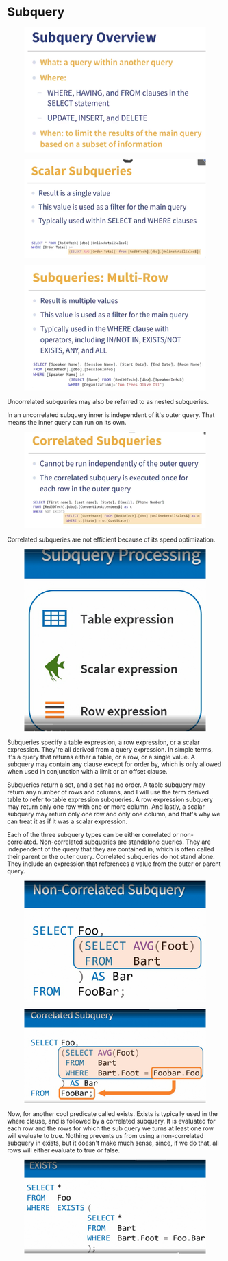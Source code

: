 # Subquery

<figure><img src="../.gitbook/assets/image (20) (1) (1) (1).png" alt=""><figcaption></figcaption></figure>

<figure><img src="../.gitbook/assets/image (21) (1) (1) (1).png" alt=""><figcaption></figcaption></figure>

<figure><img src="../.gitbook/assets/image (22) (1) (1).png" alt=""><figcaption></figcaption></figure>

Uncorrelated subqueries may also be referred to as nested subqueries.&#x20;

In an uncorrelated subquery inner is independent of it's outer query. That means the inner query can run on its own.

<figure><img src="../.gitbook/assets/image (23) (1) (1).png" alt=""><figcaption></figcaption></figure>

Correlated subqueries are not efficient because of its speed optimization.&#x20;

<figure><img src="../.gitbook/assets/image (21).png" alt=""><figcaption></figcaption></figure>

Subqueries specify a table expression, a row expression, or a scalar expression. They're all derived from a query expression. In simple terms, it's a query that returns either a table, or a row, or a single value. A subquery may contain any clause except for order by, which is only allowed when used in conjunction with a limit or an offset clause.

Subqueries return a set, and a set has no order. A table subquery may return any number of rows and columns, and I will use the term derived table to refer to table expression subqueries. A row expression subquery may return only one row with one or more column. And lastly, a scalar subquery may return only one row and only one column, and that's why we can treat it as if it was a scalar expression.

Each of the three subquery types can be either correlated or non-correlated. Non-correlated subqueries are standalone queries. They are independent of the query that they are contained in, which is often called their parent or the outer query. Correlated subqueries do not stand alone. They include an expression that references a value from the outer or parent query.

<figure><img src="../.gitbook/assets/image (1) (1).png" alt=""><figcaption></figcaption></figure>

<figure><img src="../.gitbook/assets/image (2) (1).png" alt=""><figcaption></figcaption></figure>

Now, for another cool predicate called exists. Exists is typically used in the where clause, and is followed by a correlated subquery. It is evaluated for each row and the rows for which the sub query we turns at least one row will evaluate to true. Nothing prevents us from using a non-correlated subquery in exists, but it doesn't make much sense, since, if we do that, all rows will either evaluate to true or false.

<figure><img src="../.gitbook/assets/image (3) (1).png" alt=""><figcaption></figcaption></figure>
